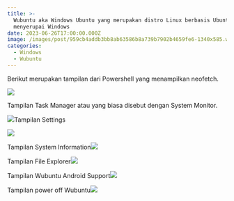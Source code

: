 ```yaml
---
title: >-
  Wubuntu aka Windows Ubuntu yang merupakan distro Linux berbasis Ubuntu
  menyerupai Windows
date: 2023-06-26T17:00:00.000Z
image: /images/post/959cb4addb3bb8ab63586b8a739b7902b4659fe6-1340x585.webp
categories:
  - Windows
  - Wubuntu
---
```


Berikut merupakan tampilan dari Powershell yang menampilkan neofetch.

![](/images/post/cfa20d3cd6fac63ad66c6bf1bcbba8d2e1e7a3c6-1360x768.webp)

Tampilan Task Manager atau yang biasa disebut dengan System Monitor.

![](/images/post/b0dd6bf57f58ca044dc80a80443126814d6c163f-1360x768.webp)Tampilan Settings

![](/images/post/3725062add6e145e04f017aefeb596468f3ad477-1360x768.webp)

Tampilan System Information![](/images/post/b8ef46f8a284de50a8ed406f4eec9c8fbbde36ff-1360x768.webp)

Tampilan File Explorer![](/images/post/2333108f0a837533fa665c73701f3b4451bfa3bf-1360x768.webp)

Tampilan Wubuntu Android Support![](/images/post/cc16ce7da5203670d048f00a2b6ba5d7b9a52acd-1360x768.webp)

Tampilan power off Wubuntu![](/images/post/0fce32839f0fc892911395eef96d9e5b45dd26bc-1360x768.webp)
